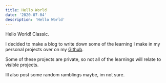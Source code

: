 ```yaml
---
title: Hello World
date: '2020-07-04'
description: 'Hello World'
---
```


Hello World! Classic.

I decided to make a blog to write down some of the learning I make in my personal projects over on my [Github](https://github.com/alex-r89).

Some of these projects are private, so not all of the learnings will relate to visible projects.

Ill also post some random ramblings maybe, im not sure.
